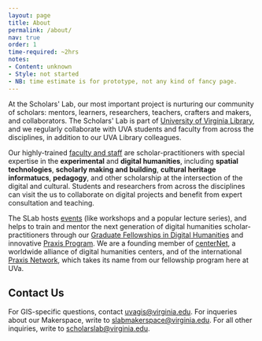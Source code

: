 ```yaml
---
layout: page
title: About
permalink: /about/
nav: true
order: 1
time-required: ~2hrs
notes:
- Content: unknown
- Style: not started
- NB: time estimate is for prototype, not any kind of fancy page.
---
```




At the Scholars' Lab, our most important project is nurturing our community of scholars: mentors, learners, researchers, teachers, crafters and makers, and collaborators. The Scholars' Lab is part of [University of Virginia Library](http://library.virginia.edu/), and we regularly collaborate with UVA students and faculty from across the disciplines, in addition to our UVA Library colleagues. 

Our highly-trained [faculty and staff](http://www.scholarslab.org/people/) are scholar-practitioners with special expertise in the **experimental** and **digital humanities**, including **spatial technologies**, **scholarly making and building**, **cultural heritage informatucs**, **pedagogy**, and other scholarship at the intersection of the digital and cultural. Students and researchers from across the disciplines can visit the us to collaborate on digital projects and benefit from expert consultation and teaching. 

The SLab hosts [events](http://www.scholarslab.org/events/) (like workshops and a popular lecture series), and helps to train and mentor the next generation of digital humanities scholar-practitioners through our [Graduate Fellowships in Digital Humanities](http://www.scholarslab.org/graduate-fellowships/) and innovative [Praxis Program](http://praxis.scholarslab.org/). We are a founding member of [centerNet](http://digitalhumanities.org/centernet/), a worldwide alliance of digital humanities centers, and of the international [Praxis Network](http://praxis-network.org/), which takes its name from our fellowship program here at UVa.


## Contact Us


For GIS-specific questions, contact [uvagis@virginia.edu](mailto:uvagis@virginia.edu). For inqueries about our Makerspace, write to [slabmakerspace@virginia.edu](mailto:slabmakerspace@virginia.edu). For all other inquiries, write to [scholarslab@virginia.edu](mailto:scholarslab@virginia.edu).
